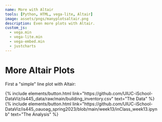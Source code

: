 ```yaml
---
name: More with Altair
tools: [Python, HTML, vega-lite, Altair]
image: assets/pngs/manyplotsaltair.png
description: Even more plots with Altair.
custom_js:
  - vega.min
  - vega-lite.min
  - vega-embed.min
  - justcharts
---
```



# More Altair Plots

First a "simple" line plot with Altair:

<vegachart schema-url="{{ site.baseurl }}/assets/json/buildings_stats1.json" style="width: 100%"></vegachart>






<!-- these are written in a combo of html and liquid --> 

<div class="left">
{% include elements/button.html link="https://github.com/UIUC-iSchool-DataViz/is445_data/raw/main/building_inventory.csv" text="The Data" %}
</div>


<div class="right">
{% include elements/button.html link="https://github.com/UIUC-iSchool-DataViz/is445_oauoag_spring2023/blob/main/week13/inClass_week13.ipynb" text="The Analysis" %}
</div>

